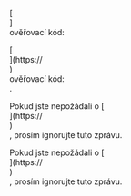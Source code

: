 [<br host>]<br action>ověřovací kód:<br code>

[<br host>](https://<br host>)<br action>ověřovací kód:<br code>.

Pokud jste nepožádali o [<br host>](https://<br host>)<br action>, prosím ignorujte tuto zprávu.

Pokud jste nepožádali o [<br host>](https://<br host>)<br action>, prosím ignorujte tuto zprávu.
